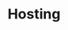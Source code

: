 ---
title: Hosting
weight: 100
description: >
 Guides for hosting, maintaining, and monitoring CHT applications
---